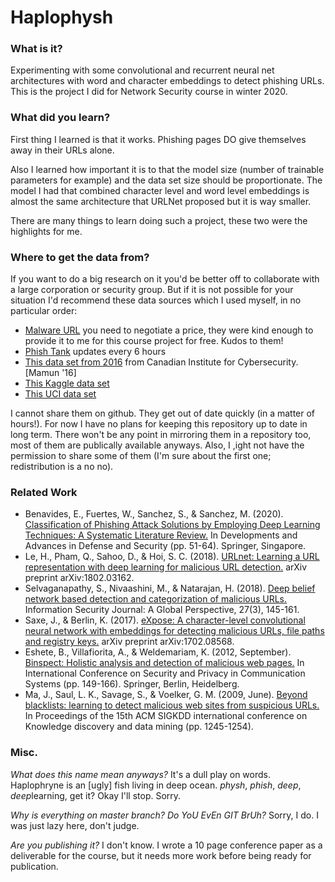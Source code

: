 Haplophysh
==========

### What is it?
Experimenting with some convolutional and recurrent neural net architectures with word and character embeddings to 
detect phishing URLs. This is the project I did for Network Security course in winter 2020.

### What did you learn?
First thing I learned is that it works. Phishing pages DO give themselves away in their URLs alone. 

Also I learned how important it is to that the model size (number of trainable parameters for example) and the data set
size should be proportionate. The model I had that combined character level and word level embeddings is almost the same 
architecture that URLNet proposed but it is way smaller. 

There are many things to learn doing such a project, these two were the highlights for me. 

### Where to get the data from?
If you want to do a big research on it you'd be better off to collaborate with a large corporation or security group. 
But if it is not possible for your situation I'd recommend these data sources which I used myself, in no particular order:

- [Malware URL](https://www.malwareurl.com/) you need to negotiate a price, they were kind enough to provide it to me for this course project for free. Kudos to them!
- [Phish Tank](https://www.phishtank.com) updates every 6 hours
- [This data set from 2016](https://www.unb.ca/cic/datasets/url-2016.html) from Canadian Institute for Cybersecurity. [Mamun '16]
- [This Kaggle data set](https://www.kaggle.com/teseract/urldataset)
- [This UCI data set](http://archive.ics.uci.edu/ml/datasets/URL+Reputation)


I cannot share them on github. They get out of date quickly (in a matter of hours!). For now I have no plans for 
keeping this repository up to date in long term. There won't be any point in mirroring them in a repository too, most of them are publically available anyways. 
Also, I ,ight not have the permission to share some of them (I'm sure about the first one; redistribution is a no no). 


### Related Work
- Benavides, E., Fuertes, W., Sanchez, S., & Sanchez, M. (2020). [Classification of Phishing Attack Solutions by Employing Deep Learning Techniques: A Systematic Literature Review.](https://doi.org/10.1007/978-981-13-9155-2_5) In Developments and Advances in Defense and Security (pp. 51-64). Springer, Singapore.
- Le, H., Pham, Q., Sahoo, D., & Hoi, S. C. (2018). [URLnet: Learning a URL representation with deep learning for malicious URL detection.](https://arxiv.org/abs/1802.03162) arXiv preprint arXiv:1802.03162.
- Selvaganapathy, S., Nivaashini, M., & Natarajan, H. (2018). [Deep belief network based detection and categorization of malicious URLs.](https://doi.org/10.1080/19393555.2018.1456577) Information Security Journal: A Global Perspective, 27(3), 145-161.   
- Saxe, J., & Berlin, K. (2017). [eXpose: A character-level convolutional neural network with embeddings for detecting malicious URLs, file paths and registry keys.](https://arxiv.org/abs/1702.08568) arXiv preprint arXiv:1702.08568.
- Eshete, B., Villafiorita, A., & Weldemariam, K. (2012, September). [Binspect: Holistic analysis and detection of malicious web pages.](https://doi.org/10.1007/978-3-642-36883-7_10) In International Conference on Security and Privacy in Communication Systems (pp. 149-166). Springer, Berlin, Heidelberg.
- Ma, J., Saul, L. K., Savage, S., & Voelker, G. M. (2009, June). [Beyond blacklists: learning to detect malicious web sites from suspicious URLs.](https://doi.org/10.1145/1557019.1557153) In Proceedings of the 15th ACM SIGKDD international conference on Knowledge discovery and data mining (pp. 1245-1254).

### Misc.
*What does this name mean anyways?*
It's a dull play on words. Haplophryne is an \[ugly\] fish living in deep ocean. *physh*, *phish*, *deep*, *deep*learning, get it? Okay I'll stop. Sorry.  

*Why is everything on master branch? Do YoU EvEn GIT BrUh?*
Sorry, I do. I was just lazy here, don't judge.  

*Are you publishing it?*
I don't know. I wrote a 10 page conference paper as a deliverable for the course, but it needs more work before being ready for publication.
 